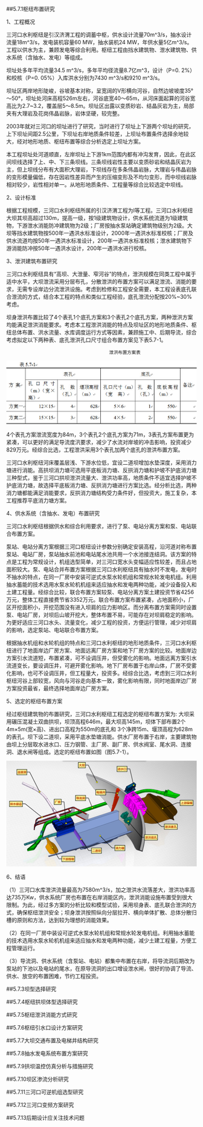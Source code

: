##5.7.1枢纽布置研究  

1、工程概况  

三河口水利枢纽是引汉济渭工程的调蓄中枢，供水设计流量70m^3/s，抽水设计流量18m^3/s，发电装机容量60 MW，抽水装机24 MW，年供水量5亿m^3/s。工程以供水为主，兼顾发电等综合利用。枢纽工程由挡水建筑物、泄水建筑物、供水系统（含抽水、发电）等组成。  

坝址处多年平均流量34.5 m^3/s，多年平均径流量8.7亿m^3，设计（P=0. 2%）和校核（P=0. 05%）入库洪水分别为7430 m^3/s和9210 m^3/s。  
  
坝址区两岸地形陡峻，谷坡基本对称，呈宽阔的V形横向河谷，自然边坡坡度35°～50°，坝址处河床高程526m左右，河谷底宽40～65m，从河床面起算的河谷宽高比为2.7~3.2，覆盖层5～8.5m。坝址区出露以变质砂岩、结晶灰岩为主，局部夹有大理岩及花岗伟晶岩脉，岩体坚硬，较完整。  

2003年就对三河口的坝址进行了研究，当时进行了坝址上下游两个坝址的研究，上下坝址间距2.5公里，下坝址右岸地质条件较差，上坝址布置条件选择余地较大，经对地形地质、枢纽布置等综合分析选定上坝址方案。  

本工程坝址处河道顺直，左岸坝址上下游1km范围内都有冲沟发育，因此，在此区间坝线选择了上、中、下三条坝线。三条坝线岩性主要以变质砂岩和结晶灰岩为主，但上坝线分布有大面积大理岩，下坝线存在多条伟晶岩脉，大理岩与伟晶岩脉的变形模量偏低，存在因岩性差异而产生的压缩变形及不均匀变形，而中坝线岩脉相对较少，岩性相对单一。从地形地质条件、工程量等综合比较选定中坝线。
  
2、设计标准  

根据工程规模，三河口水利枢纽所属的引汉济渭工程为Ⅰ等工程。三河口水利枢纽大坝其坝高超过130m，提高一级，按1级建筑物设计，供水系统流道为1级建筑物，下游泄水消能防冲建筑物为2级；厂房按抽水泵站确定建筑物级别为2级。大坝等挡水建筑物按500年一遇洪水标准设计，2000年一遇洪水标准校核；厂房及供水流道均按50年一遇洪水标准设计，200年一遇洪水标准校核；泄水建筑物下游消能防冲按50年一遇洪水设计，200年一遇洪水进行校核。  

3、泄洪建筑布置研究  

三河口水利枢纽具有“高坝、大泄量、窄河谷”的特点，泄洪规模在同类工程中属于适中水平，大坝泄流采用分层布孔，分散泄洪的布置方案可以满足泄流、消能的要求，无需专设岸边分流泄洪设施。考虑到检修和工程安全需要，本工程设表底孔联合泄流的方式，结合本工程的特点和类似工程经验，底孔泄流分配按20%~30%考虑。  

坝身泄洪布置比较了4个表孔1个底孔方案和3个表孔2个底孔方案，两种泄洪方案均能满足泄洪消能要求。考虑本工程泄洪消能的特点及坝址区的地形地质条件、枢纽总体布置、洪水流量、水库调度运行方式等因素，兼顾施工中、后期导流，综合考虑拟定以下两种表、底孔泄洪孔口尺寸组合布置方案见下表5.7-1。  
  
                                          泄洪布置方案表
![泄洪比较表](/5yin-han-ji-wei-gong-cheng-gong-cheng-ji-zhu-wen-ti/img/2018-2-28-11-30-57.jpg  "表5.7-1")  

4个表孔方案泄流宽度为84m，3个表孔2个底孔方案为71m，3表孔方案布置更为紧凑，可以更好的满足导流度汛要求，减少了水流对岸坡的冲击影响，投资减少829万元。经综合比选，工程泄洪采用3个表孔加两个底孔的泄洪布置方案。  

三河口水利枢纽河床覆盖层浅、下游水位低，宜设二道坝增加水垫深度，采用消力塘进行消能。高拱坝消力塘可选用平底板消力塘、反拱消力塘和护坡不护底消力塘三种型式，鉴于三河口拱坝泄洪流量大、泄洪功率高，地质条件不适宜选择护坡不护底消力塘，故选择平底板消力塘、反拱消力塘进行方案比选。经分析比选，两种消力塘都能满足消能要求，反拱消力塘结构受力条件好，但投资大，施工复杂，本工程推荐平底消力塘方案。  

4、供水系统（含抽水、发电）布置研究  

三河口水利枢纽根据供水和综合利用要求，进行了泵、电站分离方案和泵、电站联合布置方案。  

泵站、电站分离方案根据三河口枢纽设计参数分别确定安装高程，沿河道对称布置泵站、电站厂房，泵站抽水前池和电站尾水池共用一个水池接连结洞。该方案的特点是工程为常规设计，机组选型简单，对三河口宽水头变幅适应性较差，而且占地面积较大。泵、电站合并布置方案根据三河口水利枢纽具有抽水时不发电，发电时不抽水的特点，在同一厂房中安装可逆式水泵水轮机组和常规水轮发电机组。利用抽水蓄能的技术选用水泵水轮机机组来适应抽水和发电两种功能，减少设备投入和土建工程量。经综合比较，联合布置方案较泵、电站分离方案土建投资节省4256万元，整体工程直接费节省3352万元。联合布置方案布置紧凑，占地面积小，厂区开挖面积小，开挖范围没有进入坝肩的应力影响区。而分离布置方案需同时设置泵、电站厂房，对坝后山坡开挖大，整体布置不易，可能存在对坝肩稳定的影响。为更好适应三河口水头、流量变化，减少工程的投资，方便运行管理，减少对坝肩的影响，选定泵站、电站联合布置方案。  

根据抽水机组和水轮机组的特点和三河口水利枢纽的地形地质条件，三河口水利枢纽进行了地面岸边厂房方案、地面远离厂房方案和地下厂房方案的比较。地面岸边方案引水流道短，布置紧凑，可不设调压井，但受雾化的影响。地面远离方案引水流道变长，要设调压井，可避开雾化影响。地下厂房布置于右岸山体，厂房不受雾化影响，也可不设调压井，但工程量大，投资多。经综合比选，考虑到三河口水利枢纽河谷上部较宽，风向与河谷走向基本一致，雾化影响有限，同时地面岸边厂房方案投资最省，最终选择地面岸边厂房方案。  

5、选定的枢纽布置方案  

经过枢纽建筑物的布置研究，三河口水利枢纽工程选定的枢纽布置方案为: 大坝采用碾压混凝土双曲拱坝，坝顶高程646m，最大坝高145m，坝体下部布置2个4m×5m(宽×高)、进出口高程为550m的底孔和 3个净跨15m、堰顶高程为628m的表孔。坝下设二道坝，采用平底水垫塘消能。供水厂房布置于右岸，主要建筑物由坝上分层取水进水口、压力钢管、主厂房、副厂房、供水阀室、尾水洞、连接洞、退水闸等组成。选定的枢纽布置如图（图5.7-1）。  

![枢纽示意图](/5yin-han-ji-wei-gong-cheng-gong-cheng-ji-zhu-wen-ti/img/2018-2-28-15-35-00.jpg  "图5.7-1")  

6、结语  

（1）三河口水库泄洪流量最高为7580m^3/s，加之泄洪水流落差大，泄洪功率高达735万Kw，供水系统厂房也布置在右岸消能区内，泄洪消能设施布置受到很大限制。为此，经过多方案的分析比较和模型试验，采用坝身表、底孔联合泄洪的方式，确保枢纽泄洪安全；坝身泄洪按照纵向分层拉开、横向单体扩散、总体分散归槽的原则和方法，达到较为理想的消能效果。  

（2）在同一厂房中装设可逆式水泵水轮机组和常规水轮发电机组。利用抽水蓄能的技术选用水泵水轮机机组来适应抽水和发电两种功能，减少土建工程量，方便工程管理运行。  

（3）导流洞、供水系统（含泵站、电站）都集中布置在右岸，将导流洞后期改为泵站的下池以及电站的尾水，在原导流洞的出口增设泄水闸，很好的协调了导流、供水、放空的布置困难，节约工程投资。




##5.7.3坝型选择研究  

##5.7.4枢纽拱坝体型选择研究  

##5.7.5枢纽泄洪消能方式研究  

##5.7.6枢纽引水口设计方案研究  

##5.7.7大坝交通布置及电梯井结构研究  

##5.7.8抽水发电系统布置方案研究  

##5.7.9拱坝温控仿真分析与措施研究  

##5.7.10坝区渗流分析研究  

##5.7.11三河口可逆机组选型研究  

##5.7.12三河口变频方案研究  

##5.7.13后期设计应关注技术问题  



